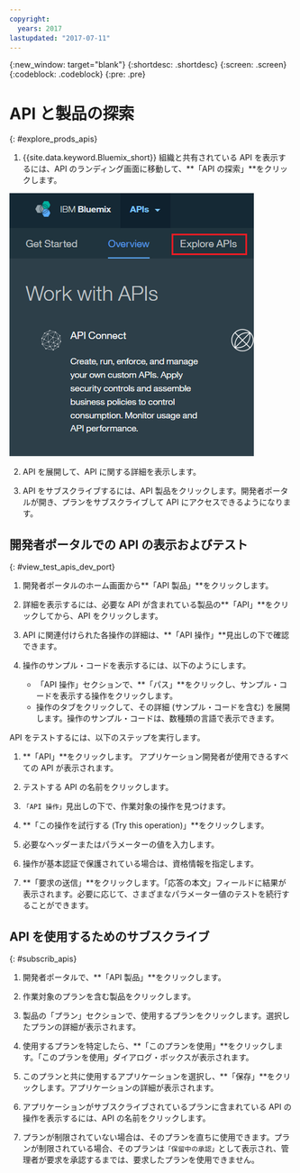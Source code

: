 ```yaml
---
copyright:
  years: 2017
lastupdated: "2017-07-11"
---
```


{:new_window: target="blank"}
{:shortdesc: .shortdesc}
{:screen: .screen}
{:codeblock: .codeblock}
{:pre: .pre}

# API と製品の探索
{: #explore_prods_apis}

1. {{site.data.keyword.Bluemix_short}} 組織と共有されている API を表示するには、API のランディング画面に移動して、**「API の探索」**をクリックします。

<img alt="「API の探索」タブが強調表示されている API のランディング・ページ" src="images/ExploreAPIs_tab.png">

2. API を展開して、API に関する詳細を表示します。

3. API をサブスクライブするには、API 製品をクリックします。開発者ポータルが開き、プランをサブスクライブして API にアクセスできるようになります。

## 開発者ポータルでの API の表示およびテスト
{: #view_test_apis_dev_port}

1. 開発者ポータルのホーム画面から**「API 製品」**をクリックします。

2. 詳細を表示するには、必要な API が含まれている製品の**「API」**をクリックしてから、API をクリックします。

3. API に関連付けられた各操作の詳細は、**「API 操作」**見出しの下で確認できます。

4. 操作のサンプル・コードを表示するには、以下のようにします。
    - 「API 操作」セクションで、**「パス」**をクリックし、サンプル・コードを表示する操作をクリックします。
    - 操作のタブをクリックして、その詳細 (サンプル・コードを含む) を展開します。操作のサンプル・コードは、数種類の言語で表示できます。


API をテストするには、以下のステップを実行します。
1. **「API」**をクリックします。
アプリケーション開発者が使用できるすべての API が表示されます。

2. テストする API の名前をクリックします。

3. `「API 操作」`見出しの下で、作業対象の操作を見つけます。

4. **「この操作を試行する (Try this operation)」**をクリックします。

5. 必要なヘッダーまたはパラメーターの値を入力します。

6. 操作が基本認証で保護されている場合は、資格情報を指定します。

7. **「要求の送信」**をクリックします。「応答の本文」フィールドに結果が表示されます。必要に応じて、さまざまなパラメーター値のテストを続行することができます。


## API を使用するためのサブスクライブ
{: #subscrib_apis}

1. 開発者ポータルで、**「API 製品」**をクリックします。

2. 作業対象のプランを含む製品をクリックします。

3. 製品の「プラン」セクションで、使用するプランをクリックします。選択したプランの詳細が表示されます。

4. 使用するプランを特定したら、**「このプランを使用」**をクリックします。「このプランを使用」ダイアログ・ボックスが表示されます。

5. このプランと共に使用するアプリケーションを選択し、**「保存」**をクリックします。アプリケーションの詳細が表示されます。

6. アプリケーションがサブスクライブされているプランに含まれている API の操作を表示するには、API の名前をクリックします。

7. プランが制限されていない場合は、そのプランを直ちに使用できます。プランが制限されている場合、そのプランは`「保留中の承認」`として表示され、管理者が要求を承認するまでは、要求したプランを使用できません。



